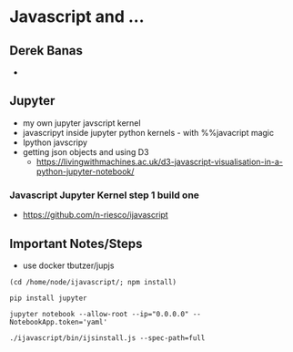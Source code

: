 # Javascript and ...


## Derek Banas
- 


## Jupyter
- my own jupyter javscript kernel
- javascripyt inside jupyter python kernels - with %%javacript magic
- Ipython javscripy
- getting json objects and using D3
	- https://livingwithmachines.ac.uk/d3-javascript-visualisation-in-a-python-jupyter-notebook/

### Javascript Jupyter Kernel step 1 build one
- https://github.com/n-riesco/ijavascript

## Important Notes/Steps

- use docker tbutzer/jupjs

```
(cd /home/node/ijavascript/; npm install)

pip install jupyter

jupyter notebook --allow-root --ip="0.0.0.0" --NotebookApp.token='yaml'

./ijavascript/bin/ijsinstall.js --spec-path=full
```


